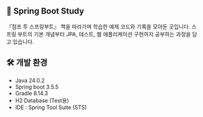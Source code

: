 ## 📘 Spring Boot Study

『점프 투 스프링부트』 책을 따라가며 학습한 예제 코드와 기록을 모아둔 곳입니다.
스프링 부트의 기본 개념부터 JPA, 테스트, 웹 애플리케이션 구현까지 공부하는 과정을 담고 있습니다.

## 🛠️ 개발 환경

* Java 24.0.2
* Spring boot 3.5.5
* Gradle 8.14.3
* H2 Database (Test용)
* IDE : Spring Tool Suite (STS)
